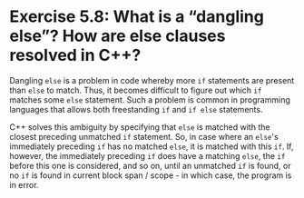 # Exercise 5.8: What is a “dangling else”? How are else clauses resolved in C++?

Dangling `else` is a problem in code whereby more `if` statements are present than `else` to match. Thus, it becomes difficult to figure out which `if` matches some `else` statement. Such a problem is common in programming languages that allows both freestanding `if` and `if else` statements.

C++ solves this ambiguity by specifying that `else` is matched with the closest preceding unmatched `if` statement. So, in case where an `else`'s immediately preceding `if` has no matched `else`, it is matched with this `if`. If, however, the immediately preceding `if` does have a matching `else`, the `if` before this one is considered, and so on, until an unmatched `if` is found, or no `if` is found in current block span / scope - in which case, the program is in error.